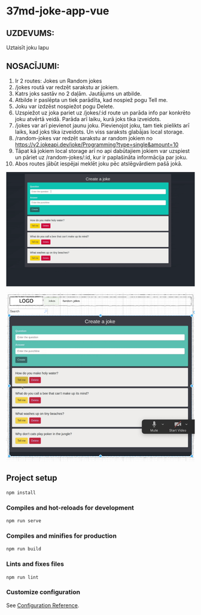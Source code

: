 # 37md-joke-app-vue

## UZDEVUMS:
Uztaisīt joku lapu

## NOSACĪJUMI:
1. Ir 2 routes: Jokes un Random jokes
2. /jokes routā var redzēt sarakstu ar jokiem.
3. Katrs joks sastāv no 2 daļām. Jautājums un atbilde.
4. Atbilde ir paslēpta un tiek parādīta, kad nospiež pogu Tell me.
5. Joku var izdzēst nospiežot pogu Delete.
6. Uzspiežot uz joka pariet uz /jokes/:id route un parāda info par konkrēto joku atvērtā veidā. Parāda arī laiku, kurā joks tika izveidots.
7. /jokes var arī pievienot jaunu joku. Pievienojot joku, tam tiek pielikts arī laiks, kad joks tika izveidots. Un viss saraksts glabājas local storage.
8. /random-jokes var redzēt sarakstu ar random jokiem no https://v2.jokeapi.dev/joke/Programming?type=single&amount=10
9. Tāpat kā jokiem local storage arī no api dabūtajiem jokiem var uzspiest un pāriet uz /random-jokes/:id, kur ir paplašināta informācija par joku.
10. Abos routes jābūt iespējai meklēt joku pēc atslēgvārdiem pašā jokā.

![Joke app Gif](./public/joke-appsis.gif)

![Joke app ScreenShot](./public/Screenshot.png)

## Project setup
```
npm install
```

### Compiles and hot-reloads for development
```
npm run serve
```

### Compiles and minifies for production
```
npm run build
```

### Lints and fixes files
```
npm run lint
```

### Customize configuration
See [Configuration Reference](https://cli.vuejs.org/config/).
